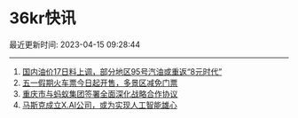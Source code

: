 # 36kr快讯

最近更新时间: 2023-04-15 09:28:44

--- 
1. [国内油价17日料上调，部分地区95号汽油或重返“8元时代”](https://www.36kr.com/newsflashes/2215915315524997) 
2. [五一假期火车票今日起开售，多景区减免门票](https://www.36kr.com/newsflashes/2215918518416002) 
3. [重庆市与蚂蚁集团签署全面深化战略合作协议](https://www.36kr.com/newsflashes/2215921294112134) 
4. [马斯克成立X.AI公司，或为实现人工智能雄心](https://www.36kr.com/newsflashes/2215925846110853) 
